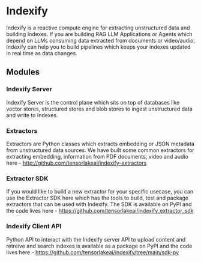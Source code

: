 # Indexify

Indexify is a reactive compute engine for extracting unstructured data and building Indexes. If you are building RAG LLM Applications or Agents which depend on LLMs consuming data extracted from documents or video/audio, Indexify can help you to build pipelines which keeps your indexes updated in real time as data changes.

## Modules 
### Indexify Server
Indexify Server is the control plane which sits on top of databases like vector stores, structured stores and blob stores to ingest unstructured data and write to Indexes. 

### Extractors
Extractors are Python classes which extracts embedding or JSON metadata from unstructured data sources. We have built some common extractors for extracting embedding, information from PDF documents, video and audio here - http://github.com/tensorlakeai/indexify-extractors

### Extractor SDK
If you would like to build a new extractor for your specific usecase, you can use the Extractor SDK here which has the tools to build, test and package extractors that can be used with Indexify. The SDK is available on PyPI and the code lives here - https://github.com/tensorlakeai/indexify_extractor_sdk

### Indexify Client API 
Python API to interact with the Indexify server API to upload content and retreive and search indexes is available as a package on PyPI and the code lives here - https://github.com/tensorlakeai/indexify/tree/main/sdk-py 

